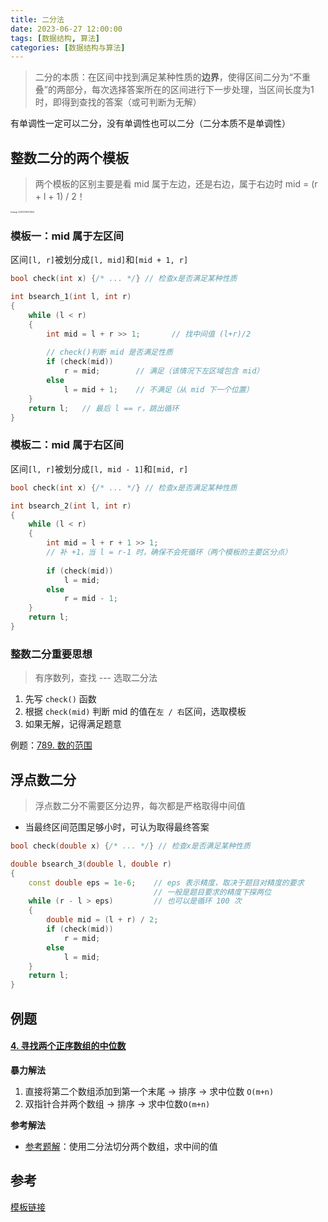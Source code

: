 ```yaml
---
title: 二分法
date: 2023-06-27 12:00:00
tags: [数据结构, 算法]
categories: [数据结构与算法]
---
```


> 二分的本质：在区间中找到满足某种性质的**边界**，使得区间二分为“不重叠”的两部分，每次选择答案所在的区间进行下一步处理，当区间长度为1时，即得到查找的答案（或可判断为无解）

有单调性一定可以二分，没有单调性也可以二分（二分本质不是单调性）

<!--more-->

## 整数二分的两个模板

> 两个模板的区别主要是看 mid 属于左边，还是右边，属于右边时 mid = (r + l + 1) / 2！

<img src="https://jkey-imgs.oss-cn-nanjing.aliyuncs.com/2023-12-14-090355.png" alt="image-20231211150712625" style="zoom:20%;" />

### 模板一：mid 属于左区间

区间`[l, r]`被划分成`[l, mid]`和`[mid + 1, r]`

```cpp
bool check(int x) {/* ... */} // 检查x是否满足某种性质

int bsearch_1(int l, int r)
{
    while (l < r)
    {
        int mid = l + r >> 1;		// 找中间值 (l+r)/2
        
        // check()判断 mid 是否满足性质
        if (check(mid)) 			
            r = mid;    	// 满足（该情况下左区域包含 mid）
        else 
            l = mid + 1;	// 不满足（从 mid 下一个位置）
    }
    return l;	// 最后 l == r，跳出循环
}
```



### 模板二：mid 属于右区间

区间`[l, r]`被划分成`[l, mid - 1]`和`[mid, r]`

```cpp
bool check(int x) {/* ... */} // 检查x是否满足某种性质

int bsearch_2(int l, int r)
{
    while (l < r)
    {
        int mid = l + r + 1 >> 1;
        // 补 +1，当 l = r-1 时，确保不会死循环（两个模板的主要区分点）
        
        if (check(mid)) 
            l = mid;
        else 
            r = mid - 1;
    }
    return l;
}
```



### **整数二分重要思想**

> 有序数列，查找 --- 选取二分法

1. 先写 `check()` 函数
2. 根据 `check(mid)` 判断 mid 的值在`左 / 右`区间，选取模板
3. 如果无解，记得满足题意

例题：[789. 数的范围](https://www.acwing.com/problem/content/791/)



## 浮点数二分

> 浮点数二分不需要区分边界，每次都是严格取得中间值

- 当最终区间范围足够小时，可认为取得最终答案

```cpp
bool check(double x) {/* ... */} // 检查x是否满足某种性质

double bsearch_3(double l, double r)
{
    const double eps = 1e-6;    // eps 表示精度，取决于题目对精度的要求
    							// 一般是题目要求的精度下探两位
    while (r - l > eps)			// 也可以是循环 100 次
    {
        double mid = (l + r) / 2;
        if (check(mid)) 
            r = mid;
        else 
            l = mid;
    }
    return l;
}
```



## 例题

#### [4. 寻找两个正序数组的中位数](https://leetcode.cn/problems/median-of-two-sorted-arrays/)

**暴力解法**

1. 直接将第二个数组添加到第一个末尾 -> 排序 -> 求中位数 `O(m+n)`
2. 双指针合并两个数组 -> 排序 -> 求中位数`O(m+n)`

**参考解法**

- [参考题解](https://algo.itcharge.cn/Solutions/0001-0099/median-of-two-sorted-arrays/#%E9%A2%98%E7%9B%AE%E9%93%BE%E6%8E%A5)：使用二分法切分两个数组，求中间的值

## 参考

[模板链接](https://www.acwing.com/blog/content/277/)









